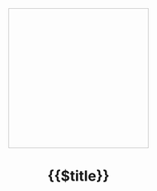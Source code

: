 <main class="home" aria-labelledby="main-title">
    <header class="hero">
		<img :src="$withBase('./logo_f.svg')" alt="" width="280" height="280">
		<h1 id="main-title">{{$title}}</h1>
		<p class="action">
			<NavLink class="action-button" :item="{ link: '/users/', text: 'User guide →' }"/>
			<NavLink class="action-button secondary" :item="{ link: '/developers/', text: 'Developer guide →' }"/>
		</p>
    </header>
</main>